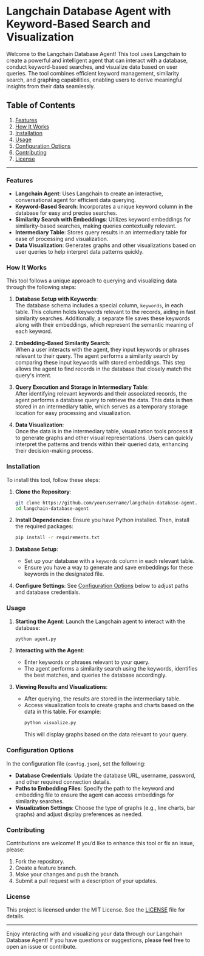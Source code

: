 # Langchain Database Agent with Keyword-Based Search and Visualization

Welcome to the Langchain Database Agent! This tool uses Langchain to create a powerful and intelligent agent that can interact with a database, conduct keyword-based searches, and visualize data based on user queries. The tool combines efficient keyword management, similarity search, and graphing capabilities, enabling users to derive meaningful insights from their data seamlessly.

## Table of Contents

1. [Features](#features)
2. [How It Works](#how-it-works)
3. [Installation](#installation)
4. [Usage](#usage)
5. [Configuration Options](#configuration-options)
6. [Contributing](#contributing)
7. [License](#license)

---

### Features

- **Langchain Agent**: Uses Langchain to create an interactive, conversational agent for efficient data querying.
- **Keyword-Based Search**: Incorporates a unique keyword column in the database for easy and precise searches.
- **Similarity Search with Embeddings**: Utilizes keyword embeddings for similarity-based searches, making queries contextually relevant.
- **Intermediary Table**: Stores query results in an intermediary table for ease of processing and visualization.
- **Data Visualization**: Generates graphs and other visualizations based on user queries to help interpret data patterns quickly.

### How It Works

This tool follows a unique approach to querying and visualizing data through the following steps:

1. **Database Setup with Keywords**:  
   The database schema includes a special column, `keywords`, in each table. This column holds keywords relevant to the records, aiding in fast similarity searches. Additionally, a separate file saves these keywords along with their embeddings, which represent the semantic meaning of each keyword.

2. **Embedding-Based Similarity Search**:  
   When a user interacts with the agent, they input keywords or phrases relevant to their query. The agent performs a similarity search by comparing these input keywords with stored embeddings. This step allows the agent to find records in the database that closely match the query's intent.

3. **Query Execution and Storage in Intermediary Table**:  
   After identifying relevant keywords and their associated records, the agent performs a database query to retrieve the data. This data is then stored in an intermediary table, which serves as a temporary storage location for easy processing and visualization.

4. **Data Visualization**:  
   Once the data is in the intermediary table, visualization tools process it to generate graphs and other visual representations. Users can quickly interpret the patterns and trends within their queried data, enhancing their decision-making process.

### Installation

To install this tool, follow these steps:

1. **Clone the Repository**:
    ```bash
    git clone https://github.com/yourusername/langchain-database-agent.git
    cd langchain-database-agent
    ```

2. **Install Dependencies**:
    Ensure you have Python installed. Then, install the required packages:
    ```bash
    pip install -r requirements.txt
    ```

3. **Database Setup**:
    - Set up your database with a `keywords` column in each relevant table.
    - Ensure you have a way to generate and save embeddings for these keywords in the designated file.

4. **Configure Settings**:
    See [Configuration Options](#configuration-options) below to adjust paths and database credentials.

### Usage

1. **Starting the Agent**:
    Launch the Langchain agent to interact with the database:
    ```bash
    python agent.py
    ```

2. **Interacting with the Agent**:
    - Enter keywords or phrases relevant to your query. 
    - The agent performs a similarity search using the keywords, identifies the best matches, and queries the database accordingly.

3. **Viewing Results and Visualizations**:
    - After querying, the results are stored in the intermediary table.
    - Access visualization tools to create graphs and charts based on the data in this table. For example:
      ```bash
      python visualize.py
      ```
      This will display graphs based on the data relevant to your query.

### Configuration Options

In the configuration file (`config.json`), set the following:

- **Database Credentials**: Update the database URL, username, password, and other required connection details.
- **Paths to Embedding Files**: Specify the path to the keyword and embedding file to ensure the agent can access embeddings for similarity searches.
- **Visualization Settings**: Choose the type of graphs (e.g., line charts, bar graphs) and adjust display preferences as needed.

### Contributing

Contributions are welcome! If you’d like to enhance this tool or fix an issue, please:

1. Fork the repository.
2. Create a feature branch.
3. Make your changes and push the branch.
4. Submit a pull request with a description of your updates.

### License

This project is licensed under the MIT License. See the [LICENSE](LICENSE) file for details.

---

Enjoy interacting with and visualizing your data through our Langchain Database Agent! If you have questions or suggestions, please feel free to open an issue or contribute.

